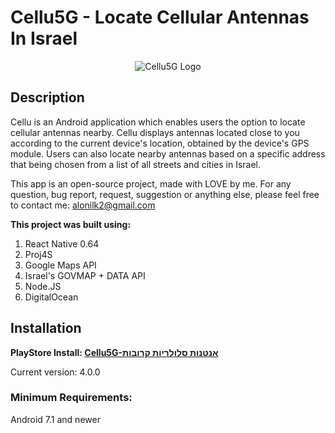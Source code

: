 # Cellu5G - Locate Cellular Antennas In Israel

<p align="center">
  <img src="https://eamobileisrael.com/cellu.png" alt="Cellu5G Logo"/>
</p>

## Description

Cellu is an Android application which enables users the option to locate cellular antennas nearby.
Cellu displays antennas located close to you according to the current device's location, obtained by the device's GPS module.
Users can also locate nearby antennas based on a specific address that being chosen from a list of all streets and cities in Israel.

This app is an open-source project, made with LOVE by me.
For any question, bug report, request, suggestion or anything else, please feel free to contact me: alonilk2@gmail.com

**This project was built using:**
1. React Native 0.64
2. Proj4S
3. Google Maps API
4. Israel's GOVMAP + DATA API
5. Node.JS
6. DigitalOcean


## Installation

**PlayStore Install:
[Cellu5G-אנטנות סלולריות קרובות](https://play.google.com/store/apps/details?id=com.cellu)**

Current version: 4.0.0

### Minimum Requirements: 
Android 7.1 and newer
